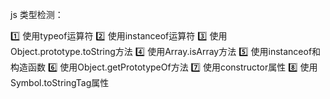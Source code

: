 
js 类型检测：


1️⃣ 使用typeof运算符
2️⃣ 使用instanceof运算符
3️⃣ 使用Object.prototype.toString方法
4️⃣ 使用Array.isArray方法
5️⃣ 使用instanceof和构造函数
6️⃣ 使用Object.getPrototypeOf方法
7️⃣ 使用constructor属性
8️⃣ 使用Symbol.toStringTag属性